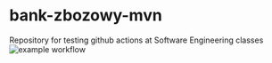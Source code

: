 # bank-zbozowy-mvn
Repository for testing github actions at Software Engineering classes
![example workflow](https://github.com/alxtrtw/bank-zbozowy-mvn/actions/workflows/ci.yml/badge.svg)
